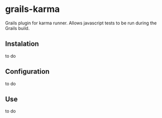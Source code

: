 grails-karma
============

Grails plugin for karma runner. Allows javascript tests to be run during the Grails build.

## Instalation

to do

## Configuration

to do

## Use

to do
